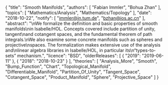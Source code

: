 {
    "title": "Smooth Manifolds",
    "authors": [
        "Fabian Immler",
        "Bohua Zhan"
    ],
    "topics": [
        "Mathematics/Analysis",
        "Mathematics/Topology"
    ],
    "date": "2018-10-22",
    "notify": [
        "immler@in.tum.de",
        "bzhan@ios.ac.cn"
    ],
    "abstract": "\nWe formalize the definition and basic properties of smooth manifolds\nin Isabelle/HOL. Concepts covered include partition of unity, tangent\nand cotangent spaces, and the fundamental theorem of path integrals.\nWe also examine some concrete manifolds such as spheres and projective\nspaces. The formalization makes extensive use of the analysis and\nlinear algebra libraries in Isabelle/HOL, in particular its\n“types-to-sets” mechanism.",
    "licence": "BSD",
    "olderReleases": [
        {
            "2019": "2019-06-11"
        },
        {
            "2018": "2018-10-23"
        }
    ],
    "theories": [
        "Analysis_More",
        "Smooth",
        "Bump_Function",
        "Chart",
        "Topological_Manifold",
        "Differentiable_Manifold",
        "Partition_Of_Unity",
        "Tangent_Space",
        "Cotangent_Space",
        "Product_Manifold",
        "Sphere",
        "Projective_Space"
    ]
}